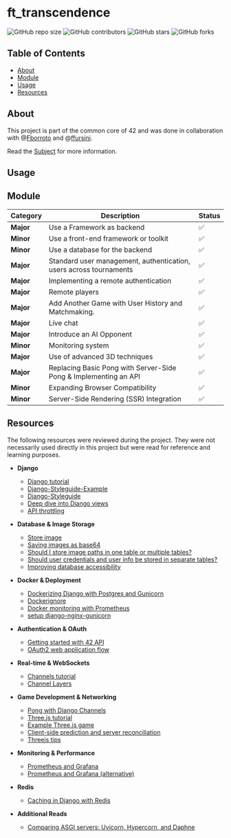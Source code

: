 # ft_transcendence

![GitHub repo size](https://img.shields.io/github/repo-size/redadoo/ft_transcendence)
![GitHub contributors](https://img.shields.io/github/contributors/redadoo/ft_transcendence)
![GitHub stars](https://img.shields.io/github/stars/redadoo/ft_transcendence?style=social)
![GitHub forks](https://img.shields.io/github/forks/redadoo/ft_transcendence?style=social)

## Table of Contents

- [About](#about)
- [Module](#Module)
- [Usage](#usage)
- [Resources](#resources)

## About

This project is part of the common core of 42 and was done in collaboration with @[Fborroto](https://github.com/Fborroto) and @[ffursini](https://github.com/ffursini).

Read the [Subject](https://github.com/redadoo/ft_transcendence/blob/master/en.subject.pdf) for more information.

## Usage

## Module

| **Category** | **Description** | **Status** |
|--------------|-----------------|------------|
| **Major**    | Use a Framework as backend | ✅ |
| **Minor**    | Use a front-end framework or toolkit | ✅ |
| **Minor**    | Use a database for the backend | ✅ |
| **Major**    | Standard user management, authentication, users across tournaments | ✅ |
| **Major**    | Implementing a remote authentication | ✅ |
| **Major**    | Remote players | ✅ |
| **Major**    | Add Another Game with User History and Matchmaking. | ✅ |
| **Major**    | Live chat | ✅ |
| **Major**    | Introduce an AI Opponent | ✅ |
| **Minor**    | Monitoring system | ✅ |
| **Major**    | Use of advanced 3D techniques | ✅ |
| **Major**    | Replacing Basic Pong with Server-Side Pong & Implementing an API | ✅ |
| **Minor**    | Expanding Browser Compatibility | ✅ |
| **Minor**    | Server-Side Rendering (SSR) Integration | ✅ |


## Resources

The following resources were reviewed during the project. They were not necessarily used directly in this project but were read for reference and learning purposes.

- **Django**
  - [Django tutorial](https://docs.djangoproject.com/en/5.1/intro/tutorial01/)
  - [Django-Styleguide-Example](https://github.com/HackSoftware/Django-Styleguide-Example)
  - [Django-Styleguide](https://github.com/HackSoftware/Django-Styleguide)
  - [Deep dive into Django views](https://great-devxy.medium.com/deep-dive-django-views-4aab0e8d289c)
  - [API throttling](https://www.django-rest-framework.org/api-guide/throttling/)

- **Database & Image Storage**
  - [Store image](https://stackoverflow.com/questions/9722603/storing-image-in-database-directly-or-as-base64-data)
  - [Saving images as base64](https://dba.stackexchange.com/questions/266746/saving-images-as-base64-encoded-strings-why-is-it-bad)
  - [Should I store image paths in one table or multiple tables?](https://stackoverflow.com/questions/24843404/should-i-store-image-paths-in-one-table-or-multiple-tables-based-on-image-type)
  - [Should user credentials and user info be stored in separate tables?](https://security.stackexchange.com/questions/266399/should-user-credentials-and-user-info-be-stored-in-separate-tables)
  - [Improving database accessibility](https://dev.to/slavkus/django-41-improving-database-accessibility-4hbh)

- **Docker & Deployment**
  - [Dockerizing Django with Postgres and Gunicorn](https://testdriven.io/blog/dockerizing-django-with-postgres-gunicorn-and-nginx/)
  - [Dockerignore](https://docs.docker.com/build/concepts/context/#dockerignore-files)
  - [Docker monitoring with Prometheus](https://last9.io/blog/docker-monitoring-with-prometheus-a-step-by-step-guide/)
  - [setup django-nginx-gunicorn](https://realpython.com/django-nginx-gunicorn/)

- **Authentication & OAuth**
  - [Getting started with 42 API](https://api.intra.42.fr/apidoc/guides/getting_started)
  - [OAuth2 web application flow](https://api.intra.42.fr/apidoc/guides/web_application_flow)

- **Real-time & WebSockets**
  - [Channels tutorial](https://channels.readthedocs.io/en/latest/tutorial/part_1.html)
  - [Channel Layers](https://channels.readthedocs.io/en/latest/topics/channel_layers.html)

- **Game Development & Networking**
  - [Pong with Django Channels](https://www.reddit.com/r/Python/comments/i1qdjg/online_multiplayer_pong_with_django_channels_and/?tl=it)
  - [Three.js tutorial](https://github.com/SuboptimalEng/three-js-tutorials/tree/main)
  - [Example Three.js game](https://github.com/Rikki407/threejs-projects/blob/master/projects/shootout/Game.js#L256)
  - [Client-side prediction and server reconciliation](https://www.gabrielgambetta.com/client-side-prediction-server-reconciliation.html)
  - [Threejs tips](https://discoverthreejs.com/tips-and-tricks/)

- **Monitoring & Performance**
  - [Prometheus and Grafana](https://rezakhademix.medium.com/a-complete-guide-to-monitor-postgresql-with-prometheus-and-grafana-5611af229882)
  - [Prometheus and Grafana (alternative)](https://nelsoncode.medium.com/how-to-monitor-posgresql-with-prometheus-and-grafana-docker-36d216532ea2)

- **Redis**
  - [Caching in Django with Redis](https://medium.com/django-unleashed/caching-in-django-with-redis-a-step-by-step-guide-40e116cb4540)

- **Additional Reads**
  - [Comparing ASGI servers: Uvicorn, Hypercorn, and Daphne](https://medium.com/@onegreyonewhite/2024-comparing-asgi-servers-uvicorn-hypercorn-and-daphne-addb2fd70c57)

